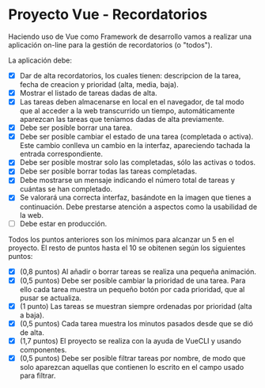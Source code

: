 # Proyecto Vue - Recordatorios
Haciendo uso de Vue como Framework de desarrollo vamos a realizar una aplicación on-line para la gestión de recordatorios (o "todos").

La aplicación debe:

- [X] Dar de alta recordatorios, los cuales tienen: descripcion de la tarea, fecha de creacion y prioridad (alta, media, baja).
- [X] Mostrar el listado de tareas dadas de alta.
- [X] Las tareas deben almacenarse en local en el navegador, de tal modo que al acceder a la web transcurrido un tiempo, automáticamente aparezcan las tareas que teníamos dadas de alta previamente.
- [X] Debe ser posible borrar una tarea.
- [X] Debe ser posible cambiar el estado de una tarea (completada o activa). Este cambio conlleva un cambio en la interfaz, apareciendo tachada la entrada correspondiente.
- [X] Debe ser posible mostrar solo las completadas, sólo las activas o todos.
- [X] Debe ser posible borrar todas las tareas completadas.
- [X] Debe mostrarse un mensaje indicando el número total de tareas y cuántas se han completado.
- [X] Se valorará una correcta interfaz, basándote en la imagen que tienes a continuación. Debe prestarse atención a aspectos como la usabilidad de la web.
- [ ] Debe estar en producción.

Todos los puntos anteriores son los mínimos para alcanzar un 5 en el proyecto. El resto de puntos hasta el 10 se obitenen según los siguientes puntos:

- [X] (0,8 puntos) Al añadir o borrar tareas se realiza una pequeña animación.
- [X] (0,5 puntos) Debe ser posible cambiar la prioridad de una tarea. Para ello cada tarea muestra un pequeño botón por cada prioridad, que al pusar se actualiza.
- [X] (1 punto) Las tareas se muestran siempre ordenadas por prioridad (alta a baja).
- [X] (0,5 puntos) Cada tarea muestra los minutos pasados desde que se dió de alta.
- [X] (1,7 puntos) El proyecto se realiza con la ayuda de VueCLI y usando componentes.
- [X] (0,5 puntos) Debe ser posible filtrar tareas por nombre, de modo que solo aparezcan aquellas que contienen lo escrito en el campo usado para filtrar.
